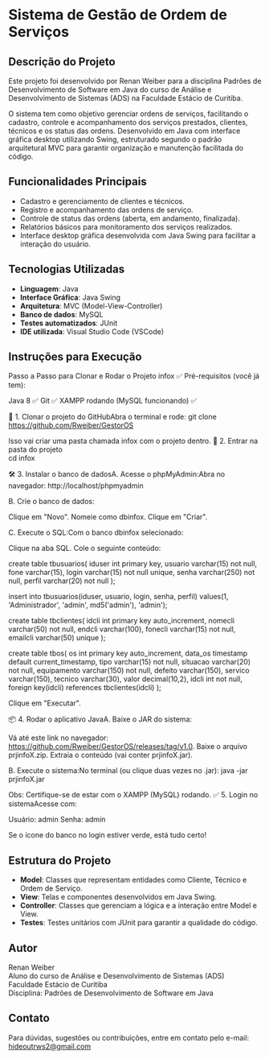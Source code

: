 # Sistema de Gestão de Ordem de Serviços

## Descrição do Projeto

Este projeto foi desenvolvido por Renan Weiber para a disciplina Padrões de Desenvolvimento de Software em Java do curso de Análise e Desenvolvimento de Sistemas (ADS) na Faculdade Estácio de Curitiba.

O sistema tem como objetivo gerenciar ordens de serviços, facilitando o cadastro, controle e acompanhamento dos serviços prestados, clientes, técnicos e os status das ordens. Desenvolvido em Java com interface gráfica desktop utilizando Swing, estruturado segundo o padrão arquitetural MVC para garantir organização e manutenção facilitada do código.

## Funcionalidades Principais

- Cadastro e gerenciamento de clientes e técnicos.
- Registro e acompanhamento das ordens de serviço.
- Controle de status das ordens (aberta, em andamento, finalizada).
- Relatórios básicos para monitoramento dos serviços realizados.
- Interface desktop gráfica desenvolvida com Java Swing para facilitar a interação do usuário.

## Tecnologias Utilizadas

- **Linguagem**: Java
- **Interface Gráfica**: Java Swing
- **Arquitetura**: MVC (Model-View-Controller)
- **Banco de dados**: MySQL
- **Testes automatizados**: JUnit
- **IDE utilizada**: Visual Studio Code (VSCode)

## Instruções para Execução

Passo a Passo para Clonar e Rodar o Projeto infox
✅ Pré-requisitos (você já tem):

Java 8 ✅
Git ✅
XAMPP rodando (MySQL funcionando) ✅

🚀 1. Clonar o projeto do GitHubAbra o terminal e rode:
git clone https://github.com/Rweiber/GestorOS

Isso vai criar uma pasta chamada infox com o projeto dentro.
📂 2. Entrar na pasta do projeto  
cd infox

🛠️ 3. Instalar o banco de dadosA. Acesse o phpMyAdmin:Abra no navegador:
http://localhost/phpmyadmin

B. Crie o banco de dados:  

Clique em "Novo".
Nomeie como dbinfox.
Clique em "Criar".

C. Execute o SQL:Com o banco dbinfox selecionado:

Clique na aba SQL.
Cole o seguinte conteúdo:

create table tbusuarios(
    iduser int primary key,
    usuario varchar(15) not null,
    fone varchar(15),
    login varchar(15) not null unique,
    senha varchar(250) not null,
    perfil varchar(20) not null
);

insert into tbusuarios(iduser, usuario, login, senha, perfil)
values(1, 'Administrador', 'admin', md5('admin'), 'admin');

create table tbclientes(
    idcli int primary key auto_increment,
    nomecli varchar(50) not null,
    endcli varchar(100),
    fonecli varchar(15) not null,
    emailcli varchar(50) unique
);

create table tbos(
    os int primary key auto_increment,
    data_os timestamp default current_timestamp,
    tipo varchar(15) not null,
    situacao varchar(20) not null,
    equipamento varchar(150) not null,
    defeito varchar(150),
    servico varchar(150),
    tecnico varchar(30),
    valor decimal(10,2),
    idcli int not null,
    foreign key(idcli) references tbclientes(idcli)
);


Clique em "Executar".

📦 4. Rodar o aplicativo JavaA. Baixe o JAR do sistema:  

Vá até este link no navegador: https://github.com/Rweiber/GestorOS/releases/tag/v1.0.
Baixe o arquivo prjinfoX.zip.
Extraia o conteúdo (vai conter prjinfoX.jar).

B. Execute o sistema:No terminal (ou clique duas vezes no .jar):
java -jar prjinfoX.jar

Obs: Certifique-se de estar com o XAMPP (MySQL) rodando.
✅ 5. Login no sistemaAcesse com:

Usuário: admin
Senha: admin

Se o ícone do banco no login estiver verde, está tudo certo!

## Estrutura do Projeto

- **Model**: Classes que representam entidades como Cliente, Técnico e Ordem de Serviço.
- **View**: Telas e componentes desenvolvidos em Java Swing.
- **Controller**: Classes que gerenciam a lógica e a interação entre Model e View.
- **Testes**: Testes unitários com JUnit para garantir a qualidade do código.

## Autor

Renan Weiber  
Aluno do curso de Análise e Desenvolvimento de Sistemas (ADS)  
Faculdade Estácio de Curitiba  
Disciplina: Padrões de Desenvolvimento de Software em Java

## Contato

Para dúvidas, sugestões ou contribuições, entre em contato pelo e-mail: hideoutrws2@gmail.com

